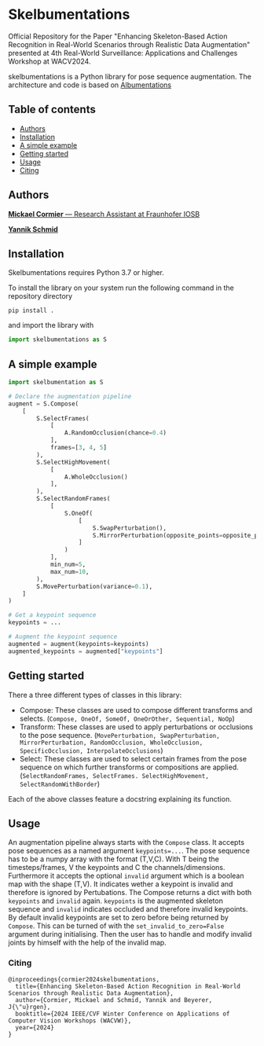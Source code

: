 # Skelbumentations

Official Repository for the Paper "Enhancing Skeleton-Based Action Recognition in Real-World Scenarios through Realistic Data Augmentation" presented at 4th Real-World Surveillance: Applications and Challenges Workshop at WACV2024.

skelbumentations is a Python library for pose sequence augmentation. The architecture and code is based on [Albumentations](https://github.com/albumentations-team/albumentations)

## Table of contents
- [Authors](#authors)
- [Installation](#installation)
- [A simple example](#a-simple-example)
- [Getting started](#getting-started)
- [Usage](#usage)
- [Citing](#citing)

## Authors

[**Mickael Cormier** — Research Assistant at Fraunhofer IOSB](https://www.linkedin.com/in/mickaelcormier/)

[**Yannik Schmid**](https://www.linkedin.com/in/yannik-schmid/) 

## Installation

Skelbumentations requires Python 3.7 or higher.

To install the library on your system run the following command in the repository directory

```
pip install .
```

and import the library with

```python
import skelbumentations as S
```


## A simple example


```python
import skelbumentation as S

# Declare the augmentation pipeline
augment = S.Compose(
    [
        S.SelectFrames(
            [
                A.RandomOcclusion(chance=0.4)
            ], 
            frames=[3, 4, 5]
        ),
        S.SelectHighMovement(
            [
                A.WholeOcclusion()
            ], 
        ),
        S.SelectRandomFrames(
            [
                S.OneOf(
                    [
                        S.SwapPerturbation(),
                        S.MirrorPerturbation(opposite_points=opposite_points),
                    ]
                )
            ],
            min_num=5,
            max_num=10,
        ),
        S.MovePerturbation(variance=0.1),
    ]
)

# Get a keypoint sequence
keypoints = ...

# Augment the keypoint sequence
augmented = augment(keypoints=keypoints)
augmented_keypoints = augmented["keypoints"]
```

## Getting started

There a three different types of classes in this library:
- Compose: These classes are used to compose different transforms and selects. (`Compose, OneOf, SomeOf, OneOrOther, Sequential, NoOp`)
- Transform: These classes are used to apply perturbations or occlusions to the pose sequence. (`MovePerturbation, SwapPerturbation, MirrorPerturbation, RandomOcclusion, WholeOcclusion, SpecificOcclusion, InterpolateOcclusions`)
- Select: These classes are used to select certain frames from the pose sequence on which further transforms or compositions are applied. (`SelectRandomFrames, SelectFrames. SelectHighMovement, SelectRandomWithBorder`)

Each of the above classes feature a docstring explaining its function.

## Usage

An augmentation pipeline always starts with the `Compose` class. It accepts pose sequences as a named argument `keypoints=...`. The pose sequence has to be a numpy array with the format (T,V,C). With T being the timesteps/frames, V the keypoints and C the channels/dimensions. Furthermore it accepts the optional `invalid` argument which is a boolean map with the shape (T,V). It indicates wether a keypoint is invalid and therefore is ignored by Pertubations. The Compose returns a dict with both `keypoints` and `invalid` again. `keypoints` is the augmented skeleton sequence and `invalid` indicates occluded and therefore invalid keypoints. By default invalid keypoints are set to zero before being returned by `Compose`. This can be turned of with the `set_invalid_to_zero=False` argument during initialising. Then the user has to handle and modify invalid joints by himself with the help of the invalid map.

### Citing

```
@inproceedings{cormier2024skelbumentations,
  title={Enhancing Skeleton-Based Action Recognition in Real-World Scenarios through Realistic Data Augmentation},
  author={Cormier, Mickael and Schmid, Yannik and Beyerer, J{\"u}rgen},
  booktitle={2024 IEEE/CVF Winter Conference on Applications of Computer Vision Workshops (WACVW)},
  year={2024}
}
```

